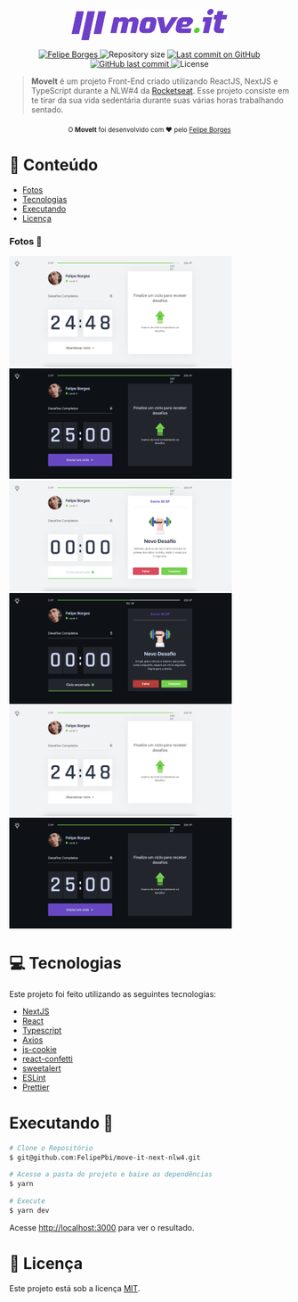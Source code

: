 <p align="center">
   <img src="https://raw.githubusercontent.com/FelipePbi/move-it-next-nlw4/cce06161e6a2ec43c54639ed9e149c03084cece7/public/logo-full.svg" alt="MoveIt" width="280"/>
</p>

<p align="center">
   <a href="https://www.linkedin.com/in/felipe-borges-pbi/">
      <img alt="Felipe Borges" src="https://img.shields.io/badge/-Felipe%20Borges-4e5acf?style=flat&logo=Linkedin&logoColor=white" />
   </a>
 <img alt="Repository size" src="https://img.shields.io/github/repo-size/FelipePbi/move-it-next-nlw4?color=4e5acf">

  <a aria-label="Last Commit" href="https://github.com/FelipePbi/move-it-next-nlw4/commits/master">
    <img alt="Last commit on GitHub" src="https://img.shields.io/github/last-commit/FelipePbi/move-it-next-nlw4?color=4e5acf">
  </a>
  <a href="https://github.com/FelipePbi/move-it-next-nlw4/commits/master">
    <img alt="GitHub last commit" src="https://img.shields.io/github/last-commit/FelipePbi/move-it-next-nlw4?color=4e5acf">
  </a>
  <img alt="License" src="https://img.shields.io/badge/license-MIT-4e5acf">
</p>

> <b>MoveIt</b> é um projeto Front-End criado utilizando ReactJS, NextJS e TypeScript durante a NLW#4 da [Rocketseat](https://github.com/Rocketseat). Esse projeto consiste em te tirar da sua vida sedentária durante suas várias horas trabalhando sentado.

<div align="center">
  <sub>O <strong>MoveIt</strong> foi desenvolvido com ❤︎ pelo
    <a href="https://github.com/FelipePbi">Felipe Borges</a>
  </sub>
</div>

# :pushpin: Conteúdo

- [Fotos](#fotos)
- [Tecnologias](#computer-tecnologias)
- [Executando](#construction_worker-executando)
- [Licença](#closed_book-licença)

### Fotos :eyes:

<div>
   <img src="https://raw.githubusercontent.com/FelipePbi/move-it-next-nlw4/master/.github/timer-ligth.png" width="400px">
   <img src="https://raw.githubusercontent.com/FelipePbi/move-it-next-nlw4/master/.github/timer-dark.png" width="400px">
   <img src="https://raw.githubusercontent.com/FelipePbi/move-it-next-nlw4/master/.github/new-challenge-ligth.png" width="400px">
   <img src="https://raw.githubusercontent.com/FelipePbi/move-it-next-nlw4/master/.github/new-challenge-dark.png" width="400px">
   <img src="https://raw.githubusercontent.com/FelipePbi/move-it-next-nlw4/master/.github/timer-ligth.png" width="400px">
   <img src="https://raw.githubusercontent.com/FelipePbi/move-it-next-nlw4/master/.github/timer-dark.png" width="400px">

</div>

# :computer: Tecnologias

Este projeto foi feito utilizando as seguintes tecnologias:

- [NextJS](https://github.com/vercel/next.js/)
- [React](https://reactjs.org/)
- [Typescript](https://www.typescriptlang.org/)
- [Axios](https://github.com/axios/axios)
- [js-cookie](https://github.com/js-cookie/js-cookie)
- [react-confetti](https://github.com/alampros/react-confetti#readme)
- [sweetalert](https://github.com/t4t5/sweetalert)
- [ESLint](https://github.com/eslint/eslint)
- [Prettier](https://github.com/prettier/prettier)

# Executando :construction_worker:

```bash
# Clone o Repositório
$ git@github.com:FelipePbi/move-it-next-nlw4.git
```

```bash
# Acesse a pasta do projeto e baixe as dependências
$ yarn
```

```bash
# Execute
$ yarn dev
```

Acesse <http://localhost:3000> para ver o resultado.

# :closed_book: Licença

Este projeto está sob a licença [MIT](./LICENSE).
